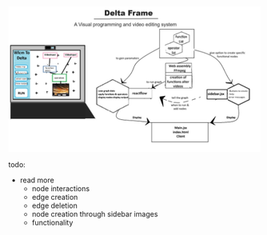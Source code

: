 ![data of the plan](Plan.jpg)

todo: 
- read more 
    - node interactions
    - edge creation
    - edge deletion
    - node creation through sidebar images
    - functionality
    